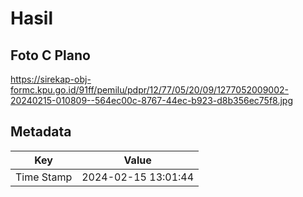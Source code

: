 # Hasil

## Foto C Plano

https://sirekap-obj-formc.kpu.go.id/91ff/pemilu/pdpr/12/77/05/20/09/1277052009002-20240215-010809--564ec00c-8767-44ec-b923-d8b356ec75f8.jpg


## Metadata

| Key        | Value               |
| ---------- | ------------------- |
| Time Stamp | 2024-02-15 13:01:44 |



